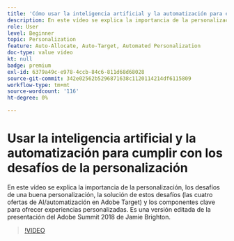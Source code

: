 ```yaml
---
title: 'Cómo usar la inteligencia artificial y la automatización para enfrentar los desafíos de la personalización '
description: En este vídeo se explica la importancia de la personalización, los desafíos de una buena personalización, la solución de estos desafíos (las cuatro ofertas de AI/automatización en Adobe Target) y los componentes clave para ofrecer experiencias personalizadas. Es una versión editada de la presentación del Adobe Summit 2018 de Jamie Brighton.
role: User
level: Beginner
topic: Personalization
feature: Auto-Allocate, Auto-Target, Automated Personalization
doc-type: value video
kt: null
badge: premium
exl-id: 6379a49c-e978-4ccb-84c6-811d68d68028
source-git-commit: 342e02562b5296871638c1120114214df6115809
workflow-type: tm+mt
source-wordcount: '116'
ht-degree: 0%

---
```


# Usar la inteligencia artificial y la automatización para cumplir con los desafíos de la personalización

En este vídeo se explica la importancia de la personalización, los desafíos de una buena personalización, la solución de estos desafíos (las cuatro ofertas de AI/automatización en Adobe Target) y los componentes clave para ofrecer experiencias personalizadas. Es una versión editada de la presentación del Adobe Summit 2018 de Jamie Brighton.

>[!VIDEO](https://video.tv.adobe.com/v/25440/?quality=12)
